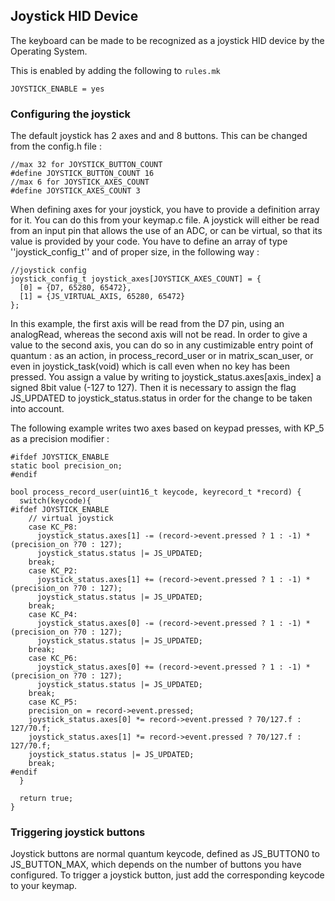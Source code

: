 ## Joystick HID Device

The keyboard can be made to be recognized as a joystick HID device by the Operating System. 

This is enabled by adding the following to `rules.mk`

```
JOYSTICK_ENABLE = yes
```

### Configuring the joystick

The default joystick has 2 axes and and 8 buttons. This can be changed from the config.h file : 

```
//max 32 for JOYSTICK_BUTTON_COUNT
#define JOYSTICK_BUTTON_COUNT 16
//max 6 for JOYSTICK_AXES_COUNT
#define JOYSTICK_AXES_COUNT 3
```

When defining axes for your joystick, you have to provide a definition array for it. You can do this from your keymap.c file.
A joystick will either be read from an input pin that allows the use of an ADC, or can be virtual, so that its value is provided by your code.
You have to define an array of type ''joystick_config_t'' and of proper size, in the following way : 

```
//joystick config
joystick_config_t joystick_axes[JOYSTICK_AXES_COUNT] = {
  [0] = {D7, 65280, 65472},
  [1] = {JS_VIRTUAL_AXIS, 65280, 65472}
};
```

In this example, the first axis will be read from the D7 pin, using an analogRead, whereas the second axis will not be read.
In order to give a value to the second axis, you can do so in any custimizable entry point of quantum : as an action, in process_record_user or in matrix_scan_user, or even in joystick_task(void) which is call even when no key has been pressed.
You assign a value by writing to joystick_status.axes[axis_index] a signed 8bit value (-127 to 127). Then it is necessary to assign the flag JS_UPDATED to joystick_status.status in order for the change to be taken into account.

The following example writes two axes based on keypad presses, with KP_5 as a precision modifier : 

```
#ifdef JOYSTICK_ENABLE
static bool precision_on;
#endif

bool process_record_user(uint16_t keycode, keyrecord_t *record) {
  switch(keycode){
#ifdef JOYSTICK_ENABLE
    // virtual joystick
    case KC_P8:
      joystick_status.axes[1] -= (record->event.pressed ? 1 : -1) * (precision_on ?70 : 127);
      joystick_status.status |= JS_UPDATED;
    break;
    case KC_P2:
      joystick_status.axes[1] += (record->event.pressed ? 1 : -1) * (precision_on ?70 : 127);
      joystick_status.status |= JS_UPDATED;
    break;
    case KC_P4:
      joystick_status.axes[0] -= (record->event.pressed ? 1 : -1) * (precision_on ?70 : 127);
      joystick_status.status |= JS_UPDATED;
    break;
    case KC_P6:
      joystick_status.axes[0] += (record->event.pressed ? 1 : -1) * (precision_on ?70 : 127);
      joystick_status.status |= JS_UPDATED;
    break;
    case KC_P5:
    precision_on = record->event.pressed;
    joystick_status.axes[0] *= record->event.pressed ? 70/127.f : 127/70.f;
    joystick_status.axes[1] *= record->event.pressed ? 70/127.f : 127/70.f;
    joystick_status.status |= JS_UPDATED;
    break;
#endif
  }
  
  return true;
}
```

### Triggering joystick buttons

Joystick buttons are normal quantum keycode, defined as JS_BUTTON0 to JS_BUTTON_MAX, which depends on the number of buttons you have configured.
To trigger a joystick button, just add the corresponding keycode to your keymap.



### 
